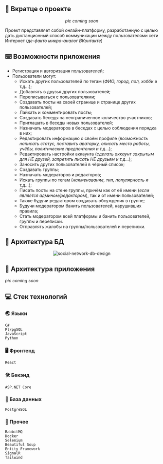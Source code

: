 ## :bookmark_tabs: Вкратце о проекте

<div align="center">

*pic coming soon*

</div>

Проект представляет собой онлайн-платформу, разработанную с целью дать дистанционный способ коммуникации между пользователями сети Интернет (*де-факто микро-аналог ВКонтакте*)

## :keyboard: Возможности приложения

- Регистрация и авторизация пользователей;
- Пользователи могут:
	- Искать других пользователей по тегам (*ФИО, город, пол, хобби и т.д...*);
	- Добавлять в друзья других пользователей;
	- Переписываться с пользователями;
	- Создавать посты на своей странице и странице других пользователей;
	- Лайкать и комментировать посты;
	- Создавать беседы на неограниченное количество участников;
	- Приглашать в беседы новых пользователей;
	- Назначать модераторов в беседах с целью соблюдения порядка в них;
	- Редактировать информацию о своём профиле (*возможность написать статус, поставить аватарку, описать место работы, учёбы, политические предпочтения и т.д...*);
	- Редактировать настройки аккаунта (*сделать аккаунт закрытым для НЕ друзей, запретить писать НЕ друзьям и т.д...*);
	- Заносить других пользователей в чёрный список;
	- Создавать группы;
	- Назначать модераторов и редакторов;
	- Искать группы по тегам (*наименование, тип, популярность и т.д...*);
	- Писать посты на стене группы, причём как от её имени (*если является админом/редактором*), так и от имени пользователей;
	- Также будучи редактором создавать обсуждения в группе;
	- Будучи модератором банить пользователей, нарушивших правила;
	- Стать модератором всей платформы и банить пользователей, группы и переписки.
	- Отправлять жалобы на группы/пользователей и переписки.

## :floppy_disk: Архитектура БД

<div align="center">

![social-network-db-design](https://user-images.githubusercontent.com/86602542/220178775-1785485b-9360-4ec4-a06c-74e4999b68bb.svg)

</div>

## :game_die: Архитектура приложения

*pic coming soon*

## :computer: Стек технологий
### :earth_asia: Языки
```
C#
Pl/pgSQL
JavaScript
Python
```
### :desktop_computer: Фронтенд
```
React
```
### :hammer_and_wrench: Бекэнд
```
ASP.NET Core
```
### :floppy_disk: База данных
```
PostgreSQL
```
### :scroll: Прочее
```
RabbitMQ
Docker
Selenium
Beautiful Soup
Entity Framework
SignalR
Tailwind
```